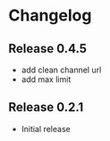 Changelog
=========

Release 0.4.5
-------------

- add clean channel url
- add max limit


Release 0.2.1
-------------

- Initial release
